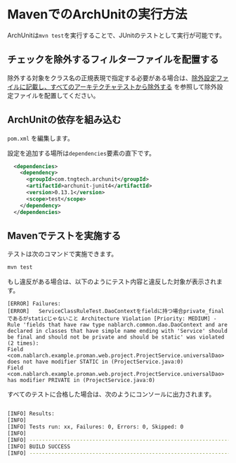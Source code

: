 # MavenでのArchUnitの実行方法

ArchUnitは`mvn test`を実行することで、JUnitのテストとして実行が可能です。

## チェックを除外するフィルターファイルを配置する

除外する対象をクラス名の正規表現で指定する必要がある場合は、[除外設定ファイルに記載し、すべてのアーキテクチャテストから除外する](Ops-Rule.md#%E9%99%A4%E5%A4%96%E8%A8%AD%E5%AE%9A%E3%83%95%E3%82%A1%E3%82%A4%E3%83%AB%E3%81%AB%E8%A8%98%E8%BC%89%E3%81%97%E3%81%99%E3%81%B9%E3%81%A6%E3%81%AE%E3%82%A2%E3%83%BC%E3%82%AD%E3%83%86%E3%82%AF%E3%83%81%E3%83%A3%E3%83%86%E3%82%B9%E3%83%88%E3%81%8B%E3%82%89%E9%99%A4%E5%A4%96%E3%81%99%E3%82%8B) を参照して除外設定ファイルを配置してください。

## ArchUnitの依存を組み込む

`pom.xml` を編集します。

設定を追加する場所は`dependencies`要素の直下です。

```xml
  <dependencies>
    <dependency>
      <groupId>com.tngtech.archunit</groupId>
      <artifactId>archunit-junit4</artifactId>
      <version>0.13.1</version>
      <scope>test</scope>
    </dependency>
  </dependencies>
```

## Mavenでテストを実施する

テストは次のコマンドで実施できます。

```sh
mvn test
```

もし違反がある場合は、以下のようにテスト内容と違反した対象が表示されます。

```
[ERROR] Failures:
[ERROR]   ServiceClassRuleTest.DaoContextをfieldに持つ場合private_finalであるがstaticじゃないこと Architecture Violation [Priority: MEDIUM] - Rule 'fields that have raw type nablarch.common.dao.DaoContext and are declared in classes that have simple name ending with 'Service' should be final and should not be private and should be static' was violated (2 times):
Field <com.nablarch.example.proman.web.project.ProjectService.universalDao> does not have modifier STATIC in (ProjectService.java:0)
Field <com.nablarch.example.proman.web.project.ProjectService.universalDao> has modifier PRIVATE in (ProjectService.java:0)
```

すべてのテストに合格した場合は、次のようにコンソールに出力されます。

```sh

[INFO] Results:
[INFO]
[INFO] Tests run: xx, Failures: 0, Errors: 0, Skipped: 0
[INFO]
[INFO] ------------------------------------------------------------------------
[INFO] BUILD SUCCESS
[INFO] ------------------------------------------------------------------------
```
